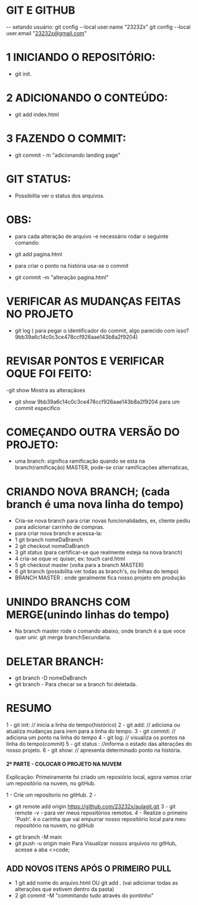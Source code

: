 # GIT E GITHUB

-- setando usuário:
git config --local user.name "23232x"
git config --local user.email "23232x@gmail.com"

# 1 INICIANDO O REPOSITÓRIO:

- git init.

# 2 ADICIONANDO O CONTEÚDO:

- git add index.html

# 3 FAZENDO O COMMIT:

- git commit - m "adicionando landing page"

# GIT STATUS:

- Possibilita ver o status dos arquivos.

# OBS:

- para cada alteração de arquivo -e necessário rodar o seguinte comando:

* git add pagina.html

- para criar o ponto na história usa-se o commit

* git commit -m "alteração pagina.html"

# VERIFICAR AS MUDANÇAS FEITAS NO PROJETO

- git log ( para pegar o identificador do commit, algo parecido com isso? 9bb39a6c14c0c3ce478ccf926aae143b8a2f9204)

# REVISAR PONTOS E VERIFICAR OQUE FOI FEITO:

-git show
Mostra as alteraçãoes

- git show 9bb39a6c14c0c3ce478ccf926aae143b8a2f9204
  para um commit especifico

# COMEÇANDO OUTRA VERSÃO DO PROJETO:

- uma branch: significa ramificação
  quando se esta na branch(ramificação) MASTER, pode-se criar ramificações alternaticas,

# CRIANDO NOVA BRANCH; (cada branch é uma nova linha do tempo)

- Cria-se nova branch para criar novas funcionalidades, ex, cliente pediu para adicionar carrinho de compras.
- para criar nova branch e acessa-la:
- 1 git branch nomeDaBranch
- 2 git checkout nomeDaBranch
- 3 git status (para certificar-se que realmente esteja na nova branch)
- 4 cria-se oque vc quiser, ex: touch card.html
- 5 git checkout master (volta para a branch MASTER)
- 6 git branch (possibilita ver todas as branch's, ou linhas do tempo)
- BRANCH MASTER : onde geralmente fica nosso projeto em produção

# UNINDO BRANCHS COM MERGE(unindo linhas do tempo)

- Na branch master rode o comando abaixo, onde branch é a que voce quer unir.
  git merge branchSecundaria.

# DELETAR BRANCH:

- git branch -D nomeDaBranch
- git branch - Para checar se a branch foi deletada.

# RESUMO

1 - git init: // inicia a linha do tempo(histórico)
2 - git add: // adiciona ou atualiza mudanças para irem para a linha do tempo.
3 - git commit: // adiciona um ponto na linha do tempo
4 - git log: // visualiza os pontos na linha do tempo(commit)
5 - git status : //informa o estado das alterações do nosso projeto.
6 - git show: // apresenta determinado ponto na história.

#### 2º PARTE - COLOCAR O PROJETO NA NUVEM

Explicação:
Primeiramente foi criado um reposiório local, agora vamos criar um repositório na nuvem, no gitHub.

1 - Crie um repositorio no gitHub.
2 -

- git remote add origin https://github.com/23232x/aulagit.git
  3 - git remote -v - para ver meus repositórios remotos.
  4 - Realize o primeiro 'Push'.
  è o carinha que vai empurrar nosso repositório local para meu repositório na nuvem, no gitHub

* git branch -M main
* git push -u origin main
  Para Visualizar nossos arquivos no gitHub, acesse a aba <>code;

## ADD NOVOS ITENS APÓS O PRIMEIRO PULL

- 1 git add nome do arquivo.html
  OU
  git add . (vai adicionar todas as alterações que estivem dentro da pasta)
- 2 git commit -M "commitando tudo através do pontinho"
